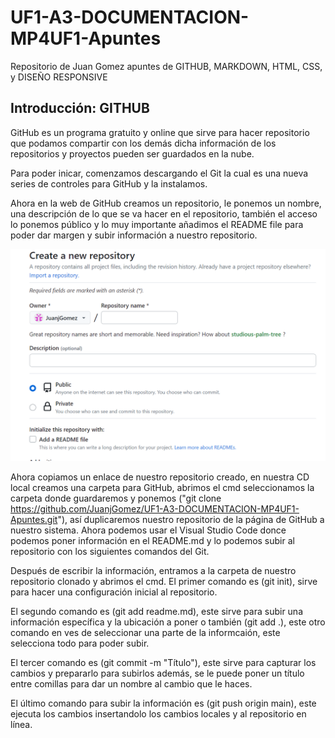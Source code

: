 # UF1-A3-DOCUMENTACION-MP4UF1-Apuntes

Repositorio de Juan Gomez apuntes de GITHUB, MARKDOWN, HTML, CSS, y DISEÑO RESPONSIVE

## Introducción: GITHUB

GitHub es un programa gratuito y online que sirve para hacer repositorio que podamos compartir con los demás dicha información de los repositorios y proyectos pueden ser guardados en la nube.

Para poder inicar, comenzamos descargando el Git la cual es una nueva series de controles para GitHub y la instalamos.

Ahora en la web de GitHub creamos un repositorio, le ponemos un nombre, una descripción de lo que se va hacer en el repositorio, también el acceso lo ponemos público y lo muy importante añadimos el README file para poder dar margen y subir información a nuestro repositorio.

![Alt text](<GitHub part 1.png>)

Ahora copiamos un enlace de nuestro repositorio creado, en nuestra CD local creamos una carpeta para GitHub, abrimos el cmd seleccionamos la carpeta donde guardaremos y ponemos ("git clone https://github.com/JuanjGomez/UF1-A3-DOCUMENTACION-MP4UF1-Apuntes.git"), así duplicaremos nuestro repositorio de la página de GitHub a nuestro sistema. Ahora podemos usar el Visual Studio Code donce podemos poner información en el README.md y lo podemos subir al repositorio con los siguientes comandos del Git.

Después de escribir la información, entramos a la carpeta de nuestro repositorio clonado y abrimos el cmd. El primer comando es (git init), sirve para hacer una configuración inicial al repositorio.

El segundo comando es (git add readme.md), este sirve para subir una información específica y la ubicación a poner o también (git add .), este otro comando en ves de seleccionar una parte de la informcaión, este selecciona todo para poder subir.

El tercer comando es (git commit -m "Título"), este sirve para capturar los cambios y prepararlo para subirlos además, se le puede poner un título entre comillas para dar un nombre al cambio que le haces.

El último comando para subir la información es (git push origin main), este ejecuta los cambios insertandolo los cambios locales y al repositorio en línea.
